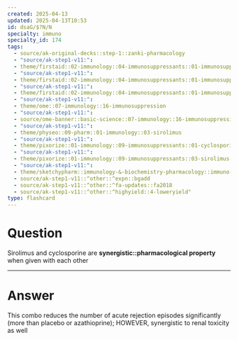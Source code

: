 ```yaml
---
created: 2025-04-13
updated: 2025-04-13T10:53
id: dsaG/$?N/N
specialty: immuno
specialty_id: 174
tags:
  - source/ak-original-decks::step-1::zanki-pharmacology
  - "source/ak-step1-v11:": 
  - theme/firstaid::02-immunology::04-immunosuppressants::01-immunosuppressants
  - "source/ak-step1-v11:": 
  - theme/firstaid::02-immunology::04-immunosuppressants::01-immunosuppressants::cyclosporine
  - "source/ak-step1-v11:": 
  - theme/firstaid::02-immunology::04-immunosuppressants::01-immunosuppressants::sirolimus/rapamycin
  - "source/ak-step1-v11:": 
  - theme/ome::07-immunology::16-immunosuppression
  - "source/ak-step1-v11:": 
  - source/ome-banner::basic-science::07-immunology::16-immunosuppression
  - "source/ak-step1-v11:": 
  - theme/physeo::09-pharm::01-immunology::03-sirolimus
  - "source/ak-step1-v11:": 
  - theme/pixorize::01-immunology::09-immunosuppressants::01-cyclosporine
  - "source/ak-step1-v11:": 
  - theme/pixorize::01-immunology::09-immunosuppressants::03-sirolimus-(rapamycin)
  - "source/ak-step1-v11:": 
  - theme/sketchypharm::immunology-&-biochemistry-pharmacology::immuno-suppressives::transplant-rejection-prophylaxis
  - source/ak-step1-v11::^other::^expn::bgadd
  - source/ak-step1-v11::^other::^fa-updates::fa2018
  - source/ak-step1-v11::^other::^highyield::4-loweryield"
type: flashcard
---
```


# Question
Sirolimus and cyclosporine are **synergistic::pharmacological property** when given with each other

---

# Answer
This combo reduces the number of acute rejection episodes significantly (more than placebo or azathioprine); HOWEVER, synergistic to renal toxicity as well